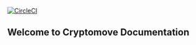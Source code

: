 [![CircleCI](https://circleci.com/gh/CryptoMove/CryptoMoveDocs.svg?style=svg&circle-token=3cb8f9ef46223e90ac32aa2268a3f035a366ecfe)](https://circleci.com/gh/CryptoMove/CryptoMoveDocs)

## Welcome to Cryptomove Documentation



